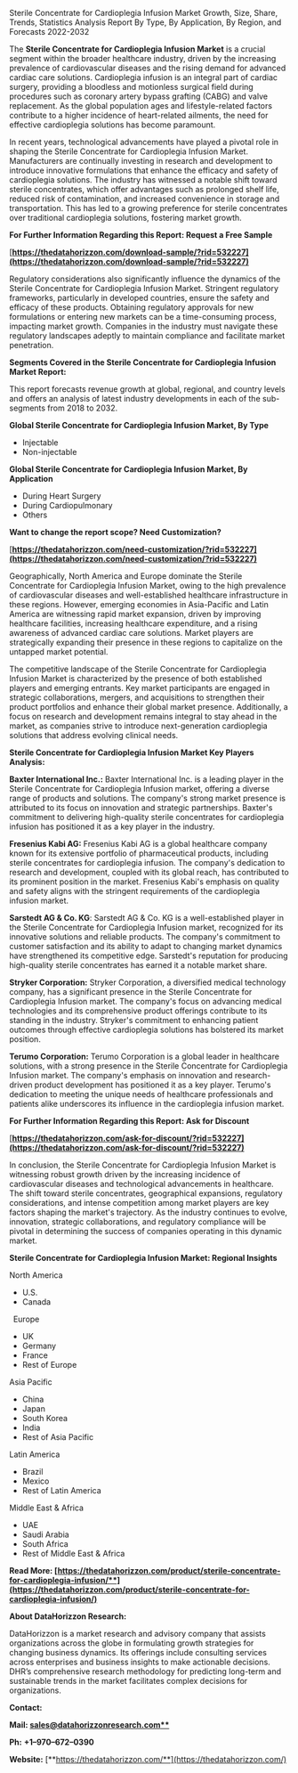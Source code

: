 ﻿Sterile Concentrate for Cardioplegia Infusion Market Growth, Size, Share, Trends, Statistics Analysis Report By Type, By Application, By Region, and Forecasts 2022-2032


The **Sterile Concentrate for Cardioplegia Infusion Market** is a crucial segment within the broader healthcare industry, driven by the increasing prevalence of cardiovascular diseases and the rising demand for advanced cardiac care solutions. Cardioplegia infusion is an integral part of cardiac surgery, providing a bloodless and motionless surgical field during procedures such as coronary artery bypass grafting (CABG) and valve replacement. As the global population ages and lifestyle-related factors contribute to a higher incidence of heart-related ailments, the need for effective cardioplegia solutions has become paramount.

In recent years, technological advancements have played a pivotal role in shaping the Sterile Concentrate for Cardioplegia Infusion Market. Manufacturers are continually investing in research and development to introduce innovative formulations that enhance the efficacy and safety of cardioplegia solutions. The industry has witnessed a notable shift toward sterile concentrates, which offer advantages such as prolonged shelf life, reduced risk of contamination, and increased convenience in storage and transportation. This has led to a growing preference for sterile concentrates over traditional cardioplegia solutions, fostering market growth. 

**For Further Information Regarding this Report: Request a Free Sample**	

[**https://thedatahorizzon.com/download-sample/?rid=532227](https://thedatahorizzon.com/download-sample/?rid=532227)** 

Regulatory considerations also significantly influence the dynamics of the Sterile Concentrate for Cardioplegia Infusion Market. Stringent regulatory frameworks, particularly in developed countries, ensure the safety and efficacy of these products. Obtaining regulatory approvals for new formulations or entering new markets can be a time-consuming process, impacting market growth. Companies in the industry must navigate these regulatory landscapes adeptly to maintain compliance and facilitate market penetration.

**Segments Covered in the Sterile Concentrate for Cardioplegia Infusion Market Report:**

This report forecasts revenue growth at global, regional, and country levels and offers an analysis of latest industry developments in each of the sub-segments from 2018 to 2032.

**Global Sterile Concentrate for Cardioplegia Infusion Market, By Type**

- Injectable
- Non-injectable

**Global Sterile Concentrate for Cardioplegia Infusion Market, By Application**

- During Heart Surgery
- During Cardiopulmonary
- Others

**Want to change the report scope? Need Customization?**

[**https://thedatahorizzon.com/need-customization/?rid=532227](https://thedatahorizzon.com/need-customization/?rid=532227)** 

Geographically, North America and Europe dominate the Sterile Concentrate for Cardioplegia Infusion Market, owing to the high prevalence of cardiovascular diseases and well-established healthcare infrastructure in these regions. However, emerging economies in Asia-Pacific and Latin America are witnessing rapid market expansion, driven by improving healthcare facilities, increasing healthcare expenditure, and a rising awareness of advanced cardiac care solutions. Market players are strategically expanding their presence in these regions to capitalize on the untapped market potential.

The competitive landscape of the Sterile Concentrate for Cardioplegia Infusion Market is characterized by the presence of both established players and emerging entrants. Key market participants are engaged in strategic collaborations, mergers, and acquisitions to strengthen their product portfolios and enhance their global market presence. Additionally, a focus on research and development remains integral to stay ahead in the market, as companies strive to introduce next-generation cardioplegia solutions that address evolving clinical needs. 

**Sterile Concentrate for Cardioplegia Infusion Market Key Players Analysis:** 

**Baxter International Inc.:** Baxter International Inc. is a leading player in the Sterile Concentrate for Cardioplegia Infusion market, offering a diverse range of products and solutions. The company's strong market presence is attributed to its focus on innovation and strategic partnerships. Baxter's commitment to delivering high-quality sterile concentrates for cardioplegia infusion has positioned it as a key player in the industry.

**Fresenius Kabi AG:** Fresenius Kabi AG is a global healthcare company known for its extensive portfolio of pharmaceutical products, including sterile concentrates for cardioplegia infusion. The company's dedication to research and development, coupled with its global reach, has contributed to its prominent position in the market. Fresenius Kabi's emphasis on quality and safety aligns with the stringent requirements of the cardioplegia infusion market.

**Sarstedt AG & Co. KG**: Sarstedt AG & Co. KG is a well-established player in the Sterile Concentrate for Cardioplegia Infusion market, recognized for its innovative solutions and reliable products. The company's commitment to customer satisfaction and its ability to adapt to changing market dynamics have strengthened its competitive edge. Sarstedt's reputation for producing high-quality sterile concentrates has earned it a notable market share.

**Stryker Corporation:** Stryker Corporation, a diversified medical technology company, has a significant presence in the Sterile Concentrate for Cardioplegia Infusion market. The company's focus on advancing medical technologies and its comprehensive product offerings contribute to its standing in the industry. Stryker's commitment to enhancing patient outcomes through effective cardioplegia solutions has bolstered its market position.

**Terumo Corporation:** Terumo Corporation is a global leader in healthcare solutions, with a strong presence in the Sterile Concentrate for Cardioplegia Infusion market. The company's emphasis on innovation and research-driven product development has positioned it as a key player. Terumo's dedication to meeting the unique needs of healthcare professionals and patients alike underscores its influence in the cardioplegia infusion market.

**For Further Information Regarding this Report: Ask for Discount**	

[**https://thedatahorizzon.com/ask-for-discount/?rid=532227](https://thedatahorizzon.com/ask-for-discount/?rid=532227)** 

In conclusion, the Sterile Concentrate for Cardioplegia Infusion Market is witnessing robust growth driven by the increasing incidence of cardiovascular diseases and technological advancements in healthcare. The shift toward sterile concentrates, geographical expansions, regulatory considerations, and intense competition among market players are key factors shaping the market's trajectory. As the industry continues to evolve, innovation, strategic collaborations, and regulatory compliance will be pivotal in determining the success of companies operating in this dynamic market.

**Sterile Concentrate for Cardioplegia Infusion Market: Regional Insights**

North America

- U.S.
- Canada

` `Europe

- UK
- Germany
- France
- Rest of Europe

Asia Pacific

- China
- Japan
- South Korea
- India
- Rest of Asia Pacific

Latin America

- Brazil
- Mexico
- Rest of Latin America

Middle East & Africa

- UAE
- Saudi Arabia
- South Africa
- Rest of Middle East & Africa

**Read More: [https://thedatahorizzon.com/product/sterile-concentrate-for-cardioplegia-infusion/**](https://thedatahorizzon.com/product/sterile-concentrate-for-cardioplegia-infusion/)** 

**About DataHorizzon Research:**

DataHorizzon is a market research and advisory company that assists organizations across the globe in formulating growth strategies for changing business dynamics. Its offerings include consulting services across enterprises and business insights to make actionable decisions. DHR’s comprehensive research methodology for predicting long-term and sustainable trends in the market facilitates complex decisions for organizations.

**Contact:**

**Mail: [sales@datahorizzonresearch.com**](mailto:sales@datahorizzonresearch.com)**

**Ph:** **+1–970–672–0390**

**Website:** [**https://thedatahorizzon.com/**](https://thedatahorizzon.com/)


